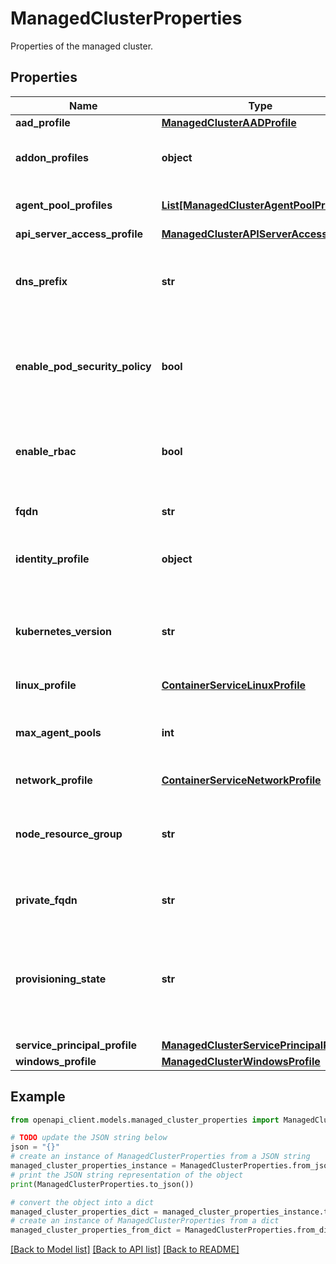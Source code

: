 # ManagedClusterProperties

Properties of the managed cluster.

## Properties

Name | Type | Description | Notes
------------ | ------------- | ------------- | -------------
**aad_profile** | [**ManagedClusterAADProfile**](ManagedClusterAADProfile.md) |  | [optional] 
**addon_profiles** | **object** | Profile of managed cluster add-on. | [optional] 
**agent_pool_profiles** | [**List[ManagedClusterAgentPoolProfile]**](ManagedClusterAgentPoolProfile.md) | Properties of the agent pool. | [optional] 
**api_server_access_profile** | [**ManagedClusterAPIServerAccessProfile**](ManagedClusterAPIServerAccessProfile.md) |  | [optional] 
**dns_prefix** | **str** | DNS prefix specified when creating the managed cluster. | [optional] 
**enable_pod_security_policy** | **bool** | (PREVIEW) Whether to enable Kubernetes Pod security policy. | [optional] 
**enable_rbac** | **bool** | Whether to enable Kubernetes Role-Based Access Control. | [optional] 
**fqdn** | **str** | FQDN for the master pool. | [optional] [readonly] 
**identity_profile** | **object** | Identities associated with the cluster. | [optional] 
**kubernetes_version** | **str** | Version of Kubernetes specified when creating the managed cluster. | [optional] 
**linux_profile** | [**ContainerServiceLinuxProfile**](ContainerServiceLinuxProfile.md) |  | [optional] 
**max_agent_pools** | **int** | The max number of agent pools for the managed cluster. | [optional] [readonly] 
**network_profile** | [**ContainerServiceNetworkProfile**](ContainerServiceNetworkProfile.md) |  | [optional] 
**node_resource_group** | **str** | Name of the resource group containing agent pool nodes. | [optional] 
**private_fqdn** | **str** | FQDN of private cluster. | [optional] [readonly] 
**provisioning_state** | **str** | The current deployment or provisioning state, which only appears in the response. | [optional] [readonly] 
**service_principal_profile** | [**ManagedClusterServicePrincipalProfile**](ManagedClusterServicePrincipalProfile.md) |  | [optional] 
**windows_profile** | [**ManagedClusterWindowsProfile**](ManagedClusterWindowsProfile.md) |  | [optional] 

## Example

```python
from openapi_client.models.managed_cluster_properties import ManagedClusterProperties

# TODO update the JSON string below
json = "{}"
# create an instance of ManagedClusterProperties from a JSON string
managed_cluster_properties_instance = ManagedClusterProperties.from_json(json)
# print the JSON string representation of the object
print(ManagedClusterProperties.to_json())

# convert the object into a dict
managed_cluster_properties_dict = managed_cluster_properties_instance.to_dict()
# create an instance of ManagedClusterProperties from a dict
managed_cluster_properties_from_dict = ManagedClusterProperties.from_dict(managed_cluster_properties_dict)
```
[[Back to Model list]](../README.md#documentation-for-models) [[Back to API list]](../README.md#documentation-for-api-endpoints) [[Back to README]](../README.md)


